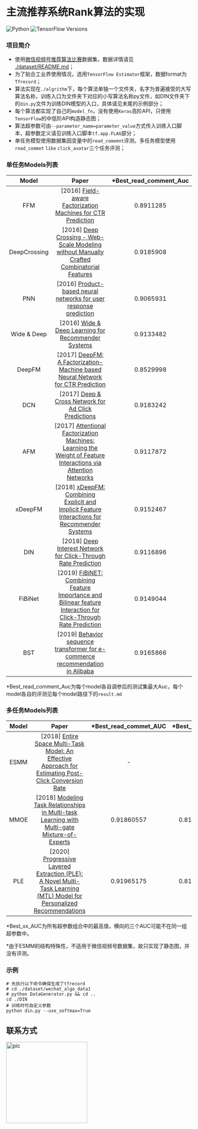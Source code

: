 # 主流推荐系统Rank算法的实现

![Python](https://img.shields.io/badge/Python-3.6-green?logo=python)
![TensorFlow Versions](https://img.shields.io/badge/TensorFlow-1.14-blue.svg)

### 项目简介

* 使用[微信视频号推荐算法比赛](https://algo.weixin.qq.com/problem-description)数据集，数据详情请见 [./dataset/README.md](./dataset/README.md)；
* 为了贴合工业界使用情况，选用`TensorFlow Estimator`框架，数据format为`Tfrecord`；
* 算法实现在`./algrithm`下，每个算法单独一个文件夹，名字为普遍接受的大写算法名称，训练入口为文件夹下对应的小写算法名称py文件，如DIN文件夹下的`din.py`文件为训练DIN模型的入口，具体请见末尾的示例部分；
* 每个算法都实现了自己的`model_fn`，没有使用`Keras`高阶API，只使用`TensorFlow`的中低阶API构造静态图；
* 算法超参数可由`--parameter_name=parameter_value`方式传入训练入口脚本，超参数定义请见训练入口脚本`tf.app.FLAG`部分；
* 单任务模型使用数据集因变量中的`read_comemnt`评测，多任务模型使用`read_commet` `like` `click_avatar`三个任务评测；

### 单任务Models列表

| Model        | Paper                                                                                                                                                      | *Best_read_comment_Auc |
|:------------:|:----------------------------------------------------------------------------------------------------------------------------------------------------------:|:----------------------:|
| FFM          | [2016] [Field-aware Factorization Machines for CTR Prediction](https://www.csie.ntu.edu.tw/~cjlin/papers/ffm.pdf)                                          | 0.8911285              |
| DeepCrossing | [2016] [Deep Crossing - Web-Scale Modeling without Manually Crafted Combinatorial Features](https://www.kdd.org/kdd2016/papers/files/adf0975-shanA.pdf)    | 0.9185908              |
| PNN          | [2016] [Product-based neural networks for user response prediction](https://arxiv.org/pdf/1611.00144.pdf)                                                  | 0.9065931              |
| Wide & Deep  | [2016] [Wide & Deep Learning for Recommender Systems](https://arxiv.org/pdf/1606.07792.pdf)                                                                | 0.9133482              |
| DeepFM       | [2017] [DeepFM: A Factorization-Machine based Neural Network for CTR Prediction](http://www.ijcai.org/proceedings/2017/0239.pdf)                           | 0.8529998              |
| DCN          | [2017] [Deep & Cross Network for Ad Click Predictions](https://arxiv.org/abs/1708.05123)                                                                   | 0.9183242              |
| AFM          | [2017] [Attentional Factorization Machines: Learning the Weight of Feature Interactions via Attention Networks](http://www.ijcai.org/proceedings/2017/435) | 0.9117872              |
| xDeepFM      | [2018] [xDeepFM: Combining Explicit and Implicit Feature Interactions for Recommender Systems](https://arxiv.org/pdf/1803.05170.pdf)                       | 0.9152467              |
| DIN          | [2018] [Deep Interest Network for Click-Through Rate Prediction](https://arxiv.org/pdf/1706.06978.pdf)                                                     | 0.9116896              |
| FiBiNet      | [2019] [FiBiNET: Combining Feature Importance and Bilinear feature Interaction for Click-Through Rate Prediction](https://arxiv.org/pdf/1905.09433.pdf)    | 0.9149044              |
| BST          | [2019] [Behavior sequence transformer for e-commerce recommendation in Alibaba](https://arxiv.org/pdf/1905.06874.pdf)                                      | 0.9165866              |

*Best_read_comment_Auc为每个model各自调参后的测试集最大Auc，每个model各自的评测见每个model路径下的`result.md`

### 多任务Models列表

| Model | Paper                                                                                                                                                                   | *Best_read_commet_AUC | *Best_like_AUC | *Best_click_avatar_AUC |
|:-----:|:-----------------------------------------------------------------------------------------------------------------------------------------------------------------------:|:---------------------:|:--------------:|:----------------------:|
| ESMM  | [2018] [Entire Space Multi-Task Model: An Effective Approach for Estimating Post-Click Conversion Rate](https://arxiv.org/abs/1804.07931)                               | -                     | -              | -                      |
| MMOE  | [2018] [Modeling Task Relationships in Multi-task Learning with Multi-gate Mixture-of-Experts](https://dl.acm.org/doi/abs/10.1145/3219819.3220007)                      | 0.91860557            | 0.8126400      | 0.8139362              |
| PLE   | [2020] [Progressive Layered Extraction (PLE): A Novel Multi-Task Learning (MTL) Model for Personalized Recommendations](https://dl.acm.org/doi/10.1145/3383313.3412236) | 0.91965175            | 0.8136461      | 0.8154559              |

*Best_xx_AUC为所有超参数组合中的最高值，横向的三个AUC可能不在同一组超参数中。

*由于ESMM的结构特殊性，不适用于微信视频号数据集，故只实现了静态图，并没有评测。

### 示例

```shell
# 先执行以下命令确保生成了tfrecord
# cd ./dataset/wechat_algo_data1
# python DataGenerator.py && cd ..
cd ./DIN
# 训练时可自定义参数
python din.py --use_softmax=True 
```

## 联系方式

<img src="/Users/tangmengjie/RecAlgorithm/docs/Wechat.jpeg" alt="pic" width="220" height="220">

